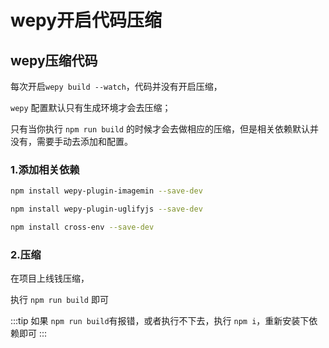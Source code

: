# wepy开启代码压缩

## wepy压缩代码

每次开启`wepy build --watch`，代码并没有开启压缩，

`wepy` 配置默认只有生成环境才会去压缩；


只有当你执行 `npm run build` 的时候才会去做相应的压缩，但是相关依赖默认并没有，需要手动去添加和配置。

### 1.添加相关依赖

```bash
npm install wepy-plugin-imagemin --save-dev

npm install wepy-plugin-uglifyjs --save-dev

npm install cross-env --save-dev
```

### 2.压缩

在项目上线钱压缩，

执行 `npm run build` 即可

:::tip 
如果 `npm run build`有报错，或者执行不下去，执行 `npm i`，重新安装下依赖即可
:::
